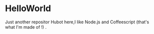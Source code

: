 # HelloWorld
Just another repositor
Hubot here,I like Node.js and Coffeescript (that's what I'm made of !) .
